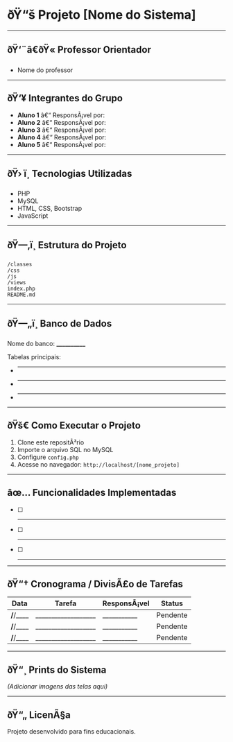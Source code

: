 # ðŸ“š Projeto [Nome do Sistema]

---

## ðŸ‘¨â€ðŸ« Professor Orientador
- Nome do professor

---

## ðŸ‘¥ Integrantes do Grupo
- **Aluno 1** â€“ ResponsÃ¡vel por: 
- **Aluno 2** â€“ ResponsÃ¡vel por: 
- **Aluno 3** â€“ ResponsÃ¡vel por: 
- **Aluno 4** â€“ ResponsÃ¡vel por: 
- **Aluno 5** â€“ ResponsÃ¡vel por: 

---

## ðŸ› ï¸ Tecnologias Utilizadas
- PHP  
- MySQL  
- HTML, CSS, Bootstrap  
- JavaScript  

---

## ðŸ—‚ï¸ Estrutura do Projeto
```
/classes        
/css            
/js             
/views          
index.php       
README.md       
```

---

## ðŸ—„ï¸ Banco de Dados
Nome do banco: **__________**

Tabelas principais:
- __________  
- __________  
- __________  

---

## ðŸš€ Como Executar o Projeto
1. Clone este repositÃ³rio  
2. Importe o arquivo SQL no MySQL  
3. Configure `config.php`  
4. Acesse no navegador: `http://localhost/[nome_projeto]`

---

## âœ… Funcionalidades Implementadas
- [ ] __________  
- [ ] __________  
- [ ] __________  

---

## ðŸ“† Cronograma / DivisÃ£o de Tarefas
| Data       | Tarefa              | ResponsÃ¡vel | Status     |
|------------|---------------------|-------------|------------|
| __/__/____ | ___________________ | ___________ | Pendente   |
| __/__/____ | ___________________ | ___________ | Pendente   |
| __/__/____ | ___________________ | ___________ | Pendente   |

---

## ðŸ“¸ Prints do Sistema
*(Adicionar imagens das telas aqui)*

---

## ðŸ“„ LicenÃ§a
Projeto desenvolvido para fins educacionais.
